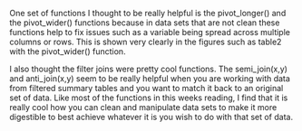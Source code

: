  One set of functions I thought to be really helpful is the pivot_longer()
 and the pivot_wider() functions because in data sets that are not clean
 these functions help to fix issues such as a variable being spread across 
 multiple columns or rows. This is shown very clearly in the figures such as
 table2 with the pivot_wider() function.
 
 I also thought the filter joins were pretty cool functions. The semi_join(x,y)
 and anti_join(x,y) seem to be really helpful when you are working with data from
 filtered summary tables and you want to match it back to an original set of data.
 Like most of the functions in this weeks reading, I find that it is really cool
 how you can clean and manipulate data sets to make it more digestible to best 
 achieve whatever it is you wish to do with that set of data. 